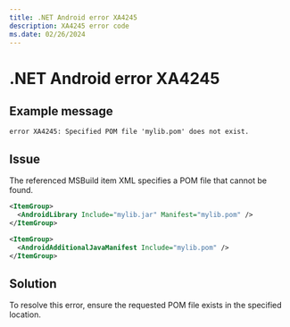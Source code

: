 ```yaml
---
title: .NET Android error XA4245
description: XA4245 error code
ms.date: 02/26/2024
---
```

# .NET Android error XA4245

## Example message

```
error XA4245: Specified POM file 'mylib.pom' does not exist.
```

## Issue

The referenced MSBuild item XML specifies a POM file that cannot be found.

```xml
<ItemGroup>
  <AndroidLibrary Include="mylib.jar" Manifest="mylib.pom" />
</ItemGroup>
```

```xml
<ItemGroup>
  <AndroidAdditionalJavaManifest Include="mylib.pom" />
</ItemGroup>
```

## Solution

To resolve this error, ensure the requested POM file exists in the specified location.
